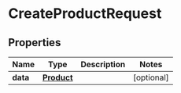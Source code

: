 # CreateProductRequest

## Properties

Name | Type | Description | Notes
------------ | ------------- | ------------- | -------------
**data** | [**Product**](Product.md) |  | [optional] 


